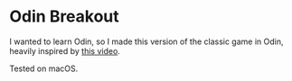 # Odin Breakout

I wanted to learn Odin, so I made this version of the classic game in Odin, heavily inspired by [this video](https://www.youtube.com/watch?v=vfgZOEvO0kM).

Tested on macOS.
